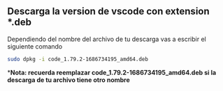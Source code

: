 ## Descarga la version de vscode con extension *.deb

Dependiendo del nombre del archivo de tu descarga vas a escribir el siguiente comando
```sh
sudo dpkg -i code_1.79.2-1686734195_amd64.deb
```

***Nota: recuerda reemplazar code_1.79.2-1686734195_amd64.deb si la descarga de tu archivo tiene otro nombre** 